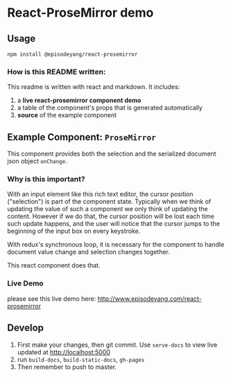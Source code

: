 # React-ProseMirror demo
## Usage
```
npm install @episodeyang/react-prosemirror
```

### How is this README written:
This readme is written with react and markdown. It includes:
1. a **live react-prosemirror component demo**
2. a table of the component's props that is generated automatically
3. **source** of the example component

## Example Component: `ProseMirror`
This component provides both the selection and the serialized document json object
`onChange`.

### Why is this important?
With an input element like this rich text editor, the cursor position ("selection") is part of the component
state. Typically when we think of updating the value of such a component we only think of updating
the content. However if we do that, the cursor position will be lost each time such update happens,
and the user will notice that the cursor jumps to the beginning of the input box on every keystroke.

With redux's synchronous loop, it is necessary for the component to handle document value change and
selection changes together.

This react component does that.

### Live Demo

please see this live demo here:
http://www.episodeyang.com/react-prosemirror

## Develop

1. First make your changes, then git commit. Use `serve-docs` to view live updated at [http://localhost:5000](http://localhost:5000)
2. run `build-docs`, `build-static-docs`, `gh-pages`
3. Then remember to push to master.
